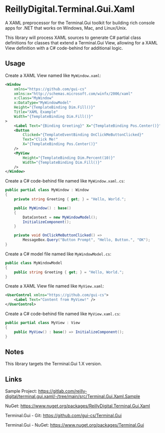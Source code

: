# ReillyDigital.Terminal.Gui.Xaml

A XAML preprocessor for the Terminal.Gui toolkit for building rich console apps for .NET that works on Windows, Mac, and Linux/Unix.

This library will process XAML sources to generate C# partial class definitions for classes that extend a Terminal.Gui View, allowing for a XAML View definition with a C# code-behind for additional logic.

## Usage

Create a XAML View named like `MyWindow.xaml`:
```xml
<Window
	xmlns="https://github.com/gui-cs"
	xmlns:x="http://schemas.microsoft.com/winfx/2006/xaml"
	x:Class="MyWindow"
	x:DataType="MyWindowModel"
	Height="{TemplateBinding Dim.Fill()}"
	Title="XAML Example"
	Width="{TemplateBinding Dim.Fill()}"
>
	<Label Text="{Binding Greeting}" X="{TemplateBinding Pos.Center()}" />
	<Button
		Clicked="{TemplateEventBinding OnClickMeButtonClicked}"
		Text="Click Me!"
		X="{TemplateBinding Pos.Center()}"
	/>
	<MyView
		Height="{TemplateBinding Dim.Percent(10)}"
		Width="{TemplateBinding Dim.Fill()}"
	/>
</Window>
```

Create a C# code-behind file named like `MyWindow.xaml.cs`:
```csharp
public partial class MyWindow : Window
{
	private string Greeting { get; } = "Hello, World.";

	public MyWindow() : base()
	{
		DataContext = new MyWindowModel();
		InitializeComponent();
	}

	private void OnClickMeButtonClicked() =>
		MessageBox.Query("Button Prompt", "Hello, Button.", "OK");
}
```

Create a C# model file named like `MyWindowModel.cs`:
```csharp
public class MyWindowModel
{
	public string Greeting { get; } = "Hello, World.";
}
```

Create a XAML View file named like `MyView.xaml`:
```xml
<UserControl xmlns="https://github.com/gui-cs">
	<Label Text="Content from MyView!" />
</UserControl>
```

Create a C# code-behind file named like `MyView.xaml.cs`:
```csharp
public partial class MyView : View
{
	public MyView() : base() => InitializeComponent();
}
```

## Notes

This library targets the Terminal.Gui 1.X version.

## Links

Sample Project:
https://gitlab.com/reilly-digital/terminal.gui.xaml/-/tree/main/src/Terminal.Gui.Xaml.Sample

NuGet:
https://www.nuget.org/packages/ReillyDigital.Terminal.Gui.Xaml

Terminal.Gui - Git:
https://github.com/gui-cs/Terminal.Gui

Terminal.Gui - NuGet:
https://www.nuget.org/packages/Terminal.Gui
